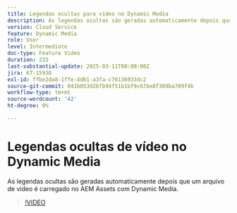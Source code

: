 ```yaml
---
title: Legendas ocultas para vídeo no Dynamic Media
description: As legendas ocultas são geradas automaticamente depois que um arquivo de vídeo é carregado no Dynamic Media.
version: Cloud Service
feature: Dynamic Media
role: User
level: Intermediate
doc-type: Feature Video
duration: 233
last-substantial-update: 2025-03-11T00:00:00Z
jira: KT-15930
exl-id: ffbe2da8-1ffe-4d61-a3fa-c76136933dc2
source-git-commit: 041b053d2bfb94f51b1bf9c67be8f389ba709f4b
workflow-type: tm+mt
source-wordcount: '42'
ht-degree: 0%

---
```


# Legendas ocultas de vídeo no Dynamic Media

As legendas ocultas são geradas automaticamente depois que um arquivo de vídeo é carregado no AEM Assets com Dynamic Media.

>[!VIDEO](https://video.tv.adobe.com/v/3432627/?learn=on)
